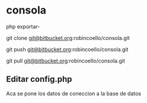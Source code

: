 # consola
php exportar-

git clone git@bitbucket.org:robincoello/consola.git

git push git@bitbucket.org:robincoello/consola.git

git pull git@bitbucket.org:robincoello/consola.git

## Editar config.php
Aca se pone los datos de coneccion a la base de datos 


